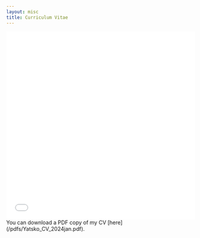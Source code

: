 ```yaml
---
layout: misc
title: Curriculum Vitae
---
```


<iframe src="/pdfs/Yatsko_CV_2023dec.pdf" width="100%" height="500" frameborder="no" border="0" marginwidth="0" marginheight="0"></iframe>
You can download a PDF copy of my CV [here](/pdfs/Yatsko_CV_2024jan.pdf).
